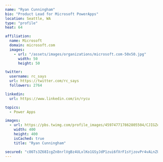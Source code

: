 ```yaml
---
name: "Ryan Cunningham"
bio: "Product Lead for Microsoft PowerApps"
location: Seattle, WA
type: "profile"
heat: 64

affiliation:
  name: Microsoft
  domain: microsoft.com
  images:
    - url: "/assets/images/organizations/microsoft.com-50x50.jpg"
      width: 50
      height: 50

twitter:
  username: rc_says
  url: https://twitter.com/rc_says
  followers: 2764

linkedin:
  url: https://www.linkedin.com/in/rycu

topics:
  - Power Apps

images:
  - url: https://pbs.twimg.com/profile_images/459747717862805504/CJIGZejd_400x400.png
    width: 400
    height: 400
    isCached: true
    title: "Ryan Cunningham"

secured: "c86Ts3Z68IcgZn8nrlVgBz4ULxlKo1GSyJdP1zui6fXrF1sYjzovPr4vALnZUSp6X/Xjw+nATJpo0HxYL6szOQgq7aue3t5HWpTxody3CLNWJ0xzps7J30dVUfRJCCCNn7f1uWSav1GebCJ89pLRfh37AQhwdnPIUfB45CNQ8f7SNxnZTXYmo95Xnfycku30OAuLskMKklpHU7s2o3kLF27JF9QNt/ckoeVOE6PlVf3LUQPFQgJ1T/bFjLGU+ZNavBNUgpeFE1xxnjdBrf8lZmKtf1dTQs8xEQsnEVYVsU4ZbdZqY3LdLDrzjZrvIhpF43wkfxmkgfcnW4FpzfXCmeYoaJGYwYuvls427zvmUqgblzAn/PJ4pzzFk42DBin3r/y7HN//00IVSWdUcbTHG6eDlJAUyMHEYwbhcsPPX08=;KWTmMvVDep3LGwHLQyU48g=="
---
```


